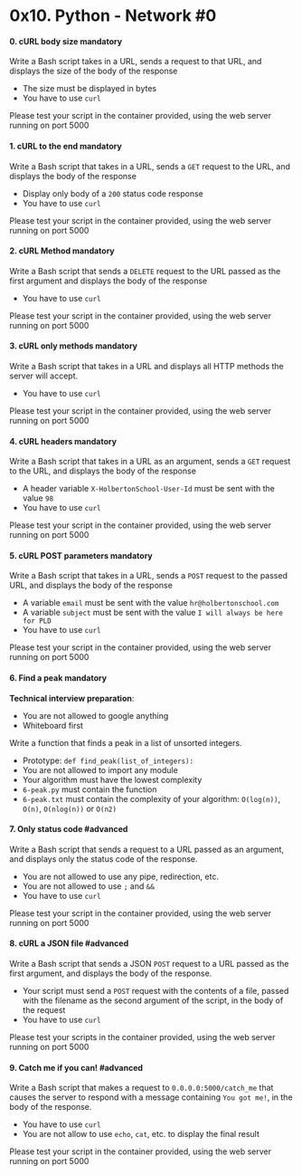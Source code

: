 <h1 class="gap">0x10. Python - Network #0</h1>


<h4 class="task">
    0. cURL body size
      <span class="alert alert-warning mandatory-optional">
        mandatory
      </span>
</h4><p>Write a Bash script takes in a URL, sends a request to that URL, and displays the size of the body of the response</p><ul>
<li>The size must be displayed in bytes</li>
<li>You have to use <code>curl</code></li>
</ul><p>Please test your script in the container provided, using the web server running on port 5000</p>


<h4 class="task">
    1. cURL to the end
      <span class="alert alert-warning mandatory-optional">
        mandatory
      </span>
</h4><p>Write a Bash script that takes in a URL, sends a <code>GET</code> request to the URL, and displays the body of the response</p><ul>
<li>Display only body of a <code>200</code> status code response</li>
<li>You have to use <code>curl</code></li>
</ul><p>Please test your script in the container provided, using the web server running on port 5000</p>


<h4 class="task">
    2. cURL Method
      <span class="alert alert-warning mandatory-optional">
        mandatory
      </span>
</h4><p>Write a Bash script that sends a <code>DELETE</code> request to the URL passed as the first argument and displays the body of the response</p><ul>
<li>You have to use <code>curl</code></li>
</ul><p>Please test your script in the container provided, using the web server running on port 5000</p>


<h4 class="task">
    3. cURL only methods
      <span class="alert alert-warning mandatory-optional">
        mandatory
      </span>
</h4><p>Write a Bash script that takes in a URL and displays all HTTP methods the server will accept.</p><ul>
<li>You have to use <code>curl</code></li>
</ul><p>Please test your script in the container provided, using the web server running on port 5000</p>


<h4 class="task">
    4. cURL headers
      <span class="alert alert-warning mandatory-optional">
        mandatory
      </span>
</h4><p>Write a Bash script that takes in a URL as an argument, sends a <code>GET</code> request to the URL, and displays the body of the response</p><ul>
<li>A header variable <code>X-HolbertonSchool-User-Id</code> must be sent with the value <code>98</code></li>
<li>You have to use <code>curl</code></li>
</ul><p>Please test your script in the container provided, using the web server running on port 5000</p>


<h4 class="task">
    5. cURL POST parameters
      <span class="alert alert-warning mandatory-optional">
        mandatory
      </span>
</h4><p>Write a Bash script that takes in a URL, sends a <code>POST</code> request to the passed URL, and displays the body of the response</p><ul>
<li>A variable <code>email</code> must be sent with the value <code>hr@holbertonschool.com</code></li>
<li>A variable <code>subject</code> must be sent with the value <code>I will always be here for PLD</code></li>
<li>You have to use <code>curl</code></li>
</ul><p>Please test your script in the container provided, using the web server running on port 5000</p>


<h4 class="task">
    6. Find a peak
      <span class="alert alert-warning mandatory-optional">
        mandatory
      </span>
</h4><p><strong>Technical interview preparation</strong>: </p><ul>
<li>You are not allowed to google anything</li>
<li>Whiteboard first</li>
</ul><p>Write a function that finds a peak in a list of unsorted integers.</p><ul>
<li>Prototype: <code>def find_peak(list_of_integers):</code></li>
<li>You are not allowed to import any module</li>
<li>Your algorithm must have the lowest complexity </li>
<li><code>6-peak.py</code> must contain the function</li>
<li><code>6-peak.txt</code> must contain the complexity of your algorithm: <code>O(log(n))</code>, <code>O(n)</code>, <code>O(nlog(n))</code> or <code>O(n2)</code></li>
</ul>


<h4 class="task">
    7. Only status code
      <span class="alert alert-info mandatory-optional">
        #advanced
      </span>
</h4><p>Write a Bash script that sends a request to a URL passed as an argument, and displays only the status code of the response.</p><ul>
<li>You are not allowed to use any pipe, redirection, etc.</li>
<li>You are not allowed to use <code>;</code> and <code>&amp;&amp;</code></li>
<li>You have to use <code>curl</code></li>
</ul><p>Please test your script in the container provided, using the web server running on port 5000</p>


<h4 class="task">
    8. cURL a JSON file
      <span class="alert alert-info mandatory-optional">
        #advanced
      </span>
</h4><p>Write a Bash script that sends a JSON <code>POST</code> request to a URL passed as the first argument, and displays the body of the response.</p><ul>
<li>Your script must send a <code>POST</code> request with the contents of a file, passed with the filename as the second argument of the script, in the body of the request</li>
<li>You have to use <code>curl</code></li>
</ul><p>Please test your scripts in the container provided, using the web server running on port 5000</p>


<h4 class="task">
    9. Catch me if you can!
      <span class="alert alert-info mandatory-optional">
        #advanced
      </span>
</h4><p>Write a Bash script that makes a request to <code>0.0.0.0:5000/catch_me</code> that causes the server to respond with a message containing <code>You got me!</code>, in the body of the response.</p><ul>
<li>You have to use <code>curl</code></li>
<li>You are not allow to use <code>echo</code>, <code>cat</code>, etc. to display the final result</li>
</ul><p>Please test your script in the container provided, using the web server running on port 5000</p>

